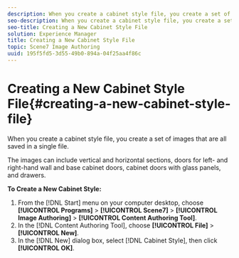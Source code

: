 ```yaml
---
description: When you create a cabinet style file, you create a set of images that are all saved in a single file.
seo-description: When you create a cabinet style file, you create a set of images that are all saved in a single file.
seo-title: Creating a New Cabinet Style File
solution: Experience Manager
title: Creating a New Cabinet Style File
topic: Scene7 Image Authoring
uuid: 195f5fd5-3d55-49b0-894a-04f25aa4f86c
---
```


# Creating a New Cabinet Style File{#creating-a-new-cabinet-style-file}

When you create a cabinet style file, you create a set of images that are all saved in a single file.

The images can include vertical and horizontal sections, doors for left- and right-hand wall and base cabinet doors, cabinet doors with glass panels, and drawers.

**To Create a New Cabinet Style:** 

1. From the [!DNL Start] menu on your computer desktop, choose **[!UICONTROL Programs]** > **[!UICONTROL Scene7]** > **[!UICONTROL Image Authoring]** > **[!UICONTROL Content Authoring Tool]**.
1. In the [!DNL Content Authoring Tool], choose **[!UICONTROL File]** > **[!UICONTROL New]**.
1. In the [!DNL New] dialog box, select [!DNL Cabinet Style], then click **[!UICONTROL OK]**.
